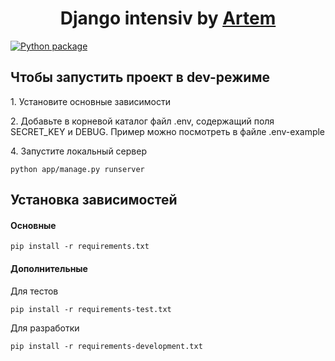 <h1 align="center">Django intensiv by <a href="https://t.me/@artemstreeter" target="_blank">Artem</a> </h1>

[![Python package](https://github.com/ArtemVX/yandex_django/actions/workflows/python-package.yml/badge.svg)](https://github.com/ArtemVX/yandex_django/actions/workflows/python-package.yml)



<h2>Чтобы запустить проект в dev-режиме</h2>
<p>1. Установите основные зависимости </p>
<p>2. Добавьте в корневой каталог файл .env, содержащий поля SECRET_KEY и DEBUG. Пример можно посмотреть в файле .env-example</p>
<p>4. Запустите локальный сервер <pre><code>python app/manage.py runserver</code></pre></p>


<h2>Установка зависимостей</h2>


<h4>Основные</h4>
<pre><code>pip install -r requirements.txt</code></pre>

<h4>Дополнительные </h4>
<p>Для тестов <pre><code>pip install -r requirements-test.txt</code></pre></p>
<p>Для разработки <pre><code>pip install -r requirements-development.txt</code></pre></p>

